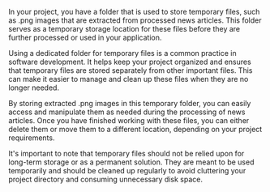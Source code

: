 In your project, you have a folder that is used to store temporary files, such as .png images that are extracted from processed news articles. This folder serves as a temporary storage location for these files before they are further processed or used in your application.

Using a dedicated folder for temporary files is a common practice in software development. It helps keep your project organized and ensures that temporary files are stored separately from other important files. This can make it easier to manage and clean up these files when they are no longer needed.

By storing extracted .png images in this temporary folder, you can easily access and manipulate them as needed during the processing of news articles. Once you have finished working with these files, you can either delete them or move them to a different location, depending on your project requirements.

It's important to note that temporary files should not be relied upon for long-term storage or as a permanent solution. They are meant to be used temporarily and should be cleaned up regularly to avoid cluttering your project directory and consuming unnecessary disk space.

